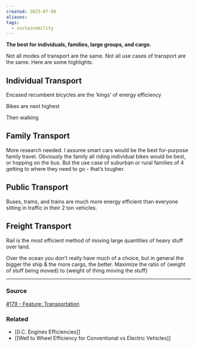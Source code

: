 ```yaml
---
created: 2023-07-08
aliases: 
tags:
  - sustainability
---
```

**The best for individuals, families, large groups, and cargo.**

Not all modes of transport are the same. Not all use cases of transport are the same. Here are some highlights.

## Individual Transport

Encased recumbent bicycles are the ‘kings’ of energy efficiency

Bikes are next highest

Then walking

## Family Transport

More research needed. I assume smart cars would be the best for-purpose family travel. Obviously the family all riding individual bikes would be best, or hopping on the bus. But the use case of suburban or rural families of 4 getting to where they need to go - that’s tougher.

## Public Transport

Buses, trams, and trains are much more energy efficient than everyone sitting in traffic in their 2 ton vehicles.

## Freight Transport

Rail is the most efficient method of moving large quantities of heavy stuff over land. 

Over the ocean you don’t really have much of a choice, but in general the bigger the ship & the more cargo, the better. Maximize the ratio of {weight of stuff being moved} to {weight of thing moving the stuff}

****
### Source

[#179 - Feature: Transportation](http://aarongilly.com/179-feature-transportation/)

### Related
- [[I.C. Engines Efficiencies]] 
- [[Well to Wheel Efficiency for Conventional vs Electric Vehicles]]
